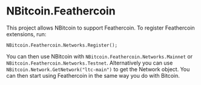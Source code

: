 # NBitcoin.Feathercoin

This project allows NBitcoin to support Feathercoin.
To register Feathercoin extensions, run:

```
NBitcoin.Feathercoin.Networks.Register();
```

You can then use NBitcoin with `NBitcoin.Feathercoin.Networks.Mainnet` or `NBitcoin.Feathercoin.Networks.Testnet`.
Alternatively you can use `NBitcoin.Network.GetNetwork("ltc-main")` to get the Network object.
You can then start using Feathercoin in the same way you do with Bitcoin.

